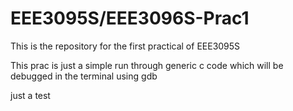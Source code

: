 # EEE3095S/EEE3096S-Prac1
This is the repository for the first practical of EEE3095S

This prac is just a simple run through generic c code which will be debugged in the terminal using gdb

just a test